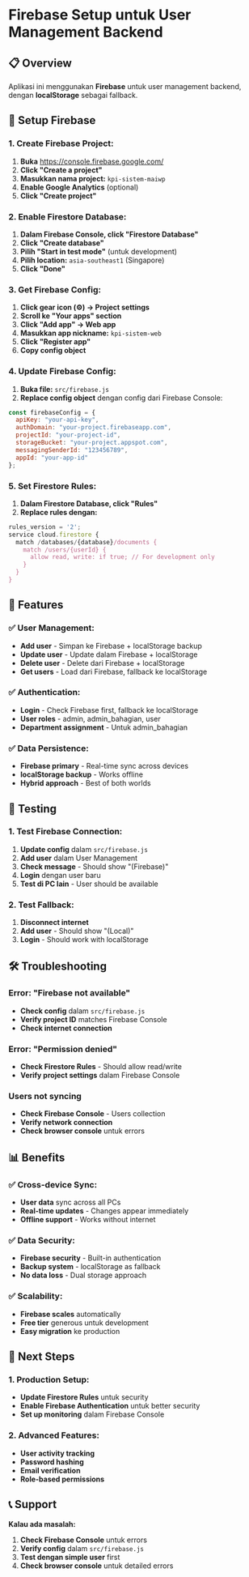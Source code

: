 # Firebase Setup untuk User Management Backend

## 📋 Overview
Aplikasi ini menggunakan **Firebase** untuk user management backend, dengan **localStorage** sebagai fallback.

## 🚀 Setup Firebase

### **1. Create Firebase Project:**
1. **Buka** https://console.firebase.google.com/
2. **Click "Create a project"**
3. **Masukkan nama project:** `kpi-sistem-maiwp`
4. **Enable Google Analytics** (optional)
5. **Click "Create project"**

### **2. Enable Firestore Database:**
1. **Dalam Firebase Console, click "Firestore Database"**
2. **Click "Create database"**
3. **Pilih "Start in test mode"** (untuk development)
4. **Pilih location:** `asia-southeast1` (Singapore)
5. **Click "Done"**

### **3. Get Firebase Config:**
1. **Click gear icon (⚙️) → Project settings**
2. **Scroll ke "Your apps" section**
3. **Click "Add app" → Web app**
4. **Masukkan app nickname:** `kpi-sistem-web`
5. **Click "Register app"**
6. **Copy config object**

### **4. Update Firebase Config:**
1. **Buka file:** `src/firebase.js`
2. **Replace config object** dengan config dari Firebase Console:

```javascript
const firebaseConfig = {
  apiKey: "your-api-key",
  authDomain: "your-project.firebaseapp.com",
  projectId: "your-project-id",
  storageBucket: "your-project.appspot.com",
  messagingSenderId: "123456789",
  appId: "your-app-id"
};
```

### **5. Set Firestore Rules:**
1. **Dalam Firestore Database, click "Rules"**
2. **Replace rules dengan:**

```javascript
rules_version = '2';
service cloud.firestore {
  match /databases/{database}/documents {
    match /users/{userId} {
      allow read, write: if true; // For development only
    }
  }
}
```

## 🔧 Features

### **✅ User Management:**
- **Add user** - Simpan ke Firebase + localStorage backup
- **Update user** - Update dalam Firebase + localStorage
- **Delete user** - Delete dari Firebase + localStorage
- **Get users** - Load dari Firebase, fallback ke localStorage

### **✅ Authentication:**
- **Login** - Check Firebase first, fallback ke localStorage
- **User roles** - admin, admin_bahagian, user
- **Department assignment** - Untuk admin_bahagian

### **✅ Data Persistence:**
- **Firebase primary** - Real-time sync across devices
- **localStorage backup** - Works offline
- **Hybrid approach** - Best of both worlds

## 📱 Testing

### **1. Test Firebase Connection:**
1. **Update config** dalam `src/firebase.js`
2. **Add user** dalam User Management
3. **Check message** - Should show "(Firebase)"
4. **Login** dengan user baru
5. **Test di PC lain** - User should be available

### **2. Test Fallback:**
1. **Disconnect internet**
2. **Add user** - Should show "(Local)"
3. **Login** - Should work with localStorage

## 🛠️ Troubleshooting

### **Error: "Firebase not available"**
- **Check config** dalam `src/firebase.js`
- **Verify project ID** matches Firebase Console
- **Check internet connection**

### **Error: "Permission denied"**
- **Check Firestore Rules** - Should allow read/write
- **Verify project settings** dalam Firebase Console

### **Users not syncing**
- **Check Firebase Console** - Users collection
- **Verify network connection**
- **Check browser console** untuk errors

## 📊 Benefits

### **✅ Cross-device Sync:**
- **User data** sync across all PCs
- **Real-time updates** - Changes appear immediately
- **Offline support** - Works without internet

### **✅ Data Security:**
- **Firebase security** - Built-in authentication
- **Backup system** - localStorage as fallback
- **No data loss** - Dual storage approach

### **✅ Scalability:**
- **Firebase scales** automatically
- **Free tier** generous untuk development
- **Easy migration** ke production

## 🎯 Next Steps

### **1. Production Setup:**
- **Update Firestore Rules** untuk security
- **Enable Firebase Authentication** untuk better security
- **Set up monitoring** dalam Firebase Console

### **2. Advanced Features:**
- **User activity tracking**
- **Password hashing**
- **Email verification**
- **Role-based permissions**

## 📞 Support

**Kalau ada masalah:**
1. **Check Firebase Console** untuk errors
2. **Verify config** dalam `src/firebase.js`
3. **Test dengan simple user** first
4. **Check browser console** untuk detailed errors 